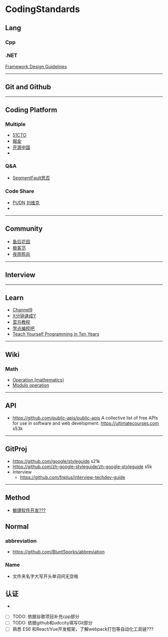 # CodingStandards

## Lang

### Cpp


### .NET
[Framework Design Guidelines](https://docs.microsoft.com/zh-cn/dotnet/standard/design-guidelines/index)

----
## Git and Github
----
## Coding Platform
### Multiple
- [51CTO](https://blog.51cto.com/) 
- [掘金](https://juejin.im/)
- [开源中国](https://www.oschina.net/)
- 
### Q&A
- [SegmentFault思否](https://segmentfault.com/)


### Code Share
- [PUDN](http://www.pudn.com/) [刘维克](http://www.pudn.com/User/profile/id/5162564.html)
- 


----
## Community
- [鱼后花园](https://www.fishlee.net/)
- [极客范](https://www.jikefan.com/)
- [夜雨聆风](http://www.yeyulingfeng.com/)
----
## Interview

----
## Learn
- [Channel9](https://channel9.msdn.com)
- [X分钟速成Y](https://learnxinyminutes.com/)
- [菜鸟教程](https://www.runoob.com/)
- [学点编程吧](https://www.xdbcb8.com/)
- [Teach Yourself Programming in Ten Years](https://norvig.com/21-days.html)
----
## Wiki
### Math
- [Operation (mathematics)](https://en.wikipedia.org/wiki/Operation_(mathematics))
- [Modulo operation](https://en.wikipedia.org/wiki/Modulo_operation)
----
## API
- https://github.com/public-apis/public-apis A collective list of free APIs for use in software and web development. https://ultimatecourses.com s53k 
----
## GitProj
- https://github.com/google/styleguide s21k
- https://github.com/zh-google-styleguide/zh-google-styleguide s5k
- Interview
  - https://github.com/fnplus/interview-techdev-guide
----
## Method
- [敏捷软件开发???](https://baike.baidu.com/item/%E6%95%8F%E6%8D%B7%E8%BD%AF%E4%BB%B6%E5%BC%80%E5%8F%91/7108658?fromtitle=%E6%95%8F%E6%8D%B7%E5%BC%80%E5%8F%91&fromid=5618867&fr=aladdin)

## Normal
### abbreviation
- https://github.com/BluntSporks/abbreviation
### Name
- 文件夹名字大写开头单词间无空格

## 认证
- 



- [ ] TODO: 依据谷歌项目补充cpp部分
- [ ] TODO: 依据github和udccity填写Git部分
- [ ] 熟悉 ES6 和React/Vue开发框架，了解webpack打包等自动化工具链???
